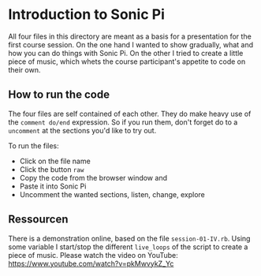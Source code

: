 # Introduction to Sonic Pi

All four files in this directory are meant as a basis for a presentation for the first course session. On the one hand I wanted to show gradually, what and how you can do things with Sonic Pi. On the other I tried to create a little piece of music, which whets the course participant's appetite to code on their own.

## How to run the code

The four files are self contained of each other. They do make heavy use of the `comment do/end` expression. So if you run them, don't forget do to a `uncomment` at the sections you'd like to try out.

To run the files:

* Click on the file name
* Click the button `raw`
* Copy the code from the browser window and
* Paste it into Sonic Pi
* Uncomment the wanted sections, listen, change, explore

## Ressourcen

There is a demonstration online, based on the file `session-01-IV.rb`. Using some variable I start/stop the different `live_loops` of the script to create a piece of music. Please watch the video on YouTube: https://www.youtube.com/watch?v=pkMwvykZ_Yc
